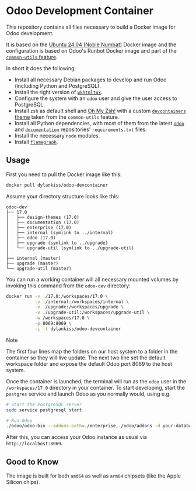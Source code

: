 # Odoo Development Container

This repository contains all files necessary to build a Docker image for Odoo development.

It is based on the [Ubuntu 24.04 (Noble Numbat)](https://hub.docker.com/_/ubuntu) Docker image and the configuration is based on Odoo's Runbot Docker image and part of the [`common-utils` feature](https://github.com/devcontainers/features/tree/main/src/common-utils).

In short it does the following:
- Install all necessary Debian packages to develop and run Odoo (including Python and PostgreSQL).
- Install the right version of [`wkhtmltox`](https://github.com/wkhtmltopdf/packaging/releases).
- Configure the system with an `odoo` user and give the user access to PostgreSQL.
- Install `zsh` as default shell and [Oh My Zsh!](https://ohmyz.sh/) with a custom [`devcontainers` theme](https://github.com/devcontainers/features/blob/main/src/common-utils/scripts/devcontainers.zsh-theme) taken from the `common-utils` feature.
- Install all Python dependencies, with most of them from the latest [`odoo`](https://github.com/odoo/odoo) and [`documentation`](https://github.com/odoo/documentation) repositories' `requirements.txt` files.
- Install the necessary `node` modules.
- Install [`flamegraph`](https://github.com/brendangregg/FlameGraph).

## Usage

First you need to pull the Docker image like this:

```sh
docker pull dylankiss/odoo-devcontainer
```

Assume your directory structure looks like this:

```
odoo-dev
├── 17.0
│   ├── design-themes (17.0)
│   ├── documentation (17.0)
│   ├── enterprise (17.0)
│   ├── internal (symlink to ../internal)
│   ├── odoo (17.0)
│   ├── upgrade (symlink to ../upgrade)
│   └── upgrade-util (symlink to ../upgrade-util)
│
├── internal (master)
├── upgrade (master)
└── upgrade-util (master)
```

You can run a working container will all necessary mounted volumes by invoking this command from the `odoo-dev` directory:

```sh
docker run -v ./17.0:/workspaces/17.0 \
           -v ./internal:/workspaces/internal \
           -v ./upgrade:/workspaces/upgrade \
           -v ./upgrade-util:/workspaces/upgrade-util \
           -w /workspaces/17.0 \
           -p 8069:8069 \
           -i -t dylankiss/odoo-devcontainer
```
> [!NOTE]
> The first four lines map the folders on our host system to a folder in the container so they will live update. The next two line set the default workspace folder and expose the default Odoo port 8069 to the host system.

Once the container is launched, the terminal will run as the `odoo` user in the `/workspaces/17.0` directory in your container. To start developing, start the `postgres` service and launch Odoo as you normally would, using e.g.

```sh
# Start the PostgreSQL server
sudo service postgresql start

# Run Odoo
./odoo/odoo-bin --addons-path=./enterprise,./odoo/addons -d your-database -i base
```

After this, you can access your Odoo instance as usual via `http://localhost:8069`.

## Good to Know

The image is built for both `amd64` as well as `arm64` chipsets (like the Apple Silicon chips).
